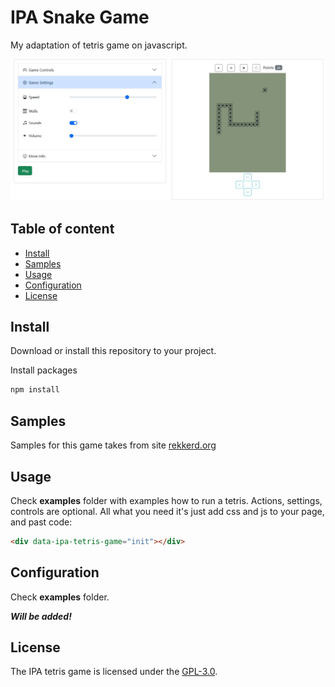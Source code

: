 # IPA Snake Game
My adaptation of tetris game on javascript.

![ipa snake game](assets/tetris.jpg)

## Table of content
- [Install](#install)
- [Samples](#samples)
- [Usage](#usage)
- [Configuration](#configuration)
- [License](#license)

## Install
Download or install this repository to your project.

Install packages
```bash
npm install
```

## Samples
Samples for this game takes from site [rekkerd.org](https://rekkerd.org/mr-9999-brick-game-9999-in-1-samples/)

## Usage
Check **examples** folder with examples how to run a tetris. Actions, settings, controls are optional. All what you need it's just add css and js to your page, and past code:

```html
<div data-ipa-tetris-game="init"></div>
```

## Configuration
Check **examples** folder.

_**Will be added!**_

## License

The IPA tetris game is licensed under the [GPL-3.0](/LICENSE).
